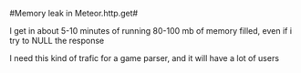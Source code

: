 #Memory leak in Meteor.http.get#

I get in about 5-10 minutes of running 80-100 mb of memory filled, even if i try to NULL the response


I need this kind of trafic for a game parser, and it will have a lot of users